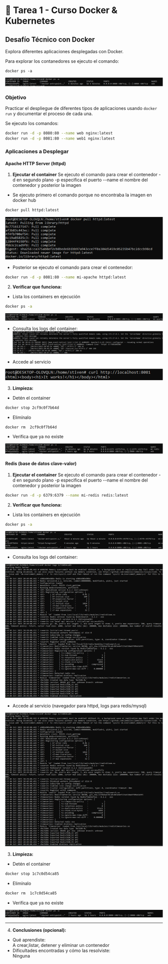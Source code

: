 # 🐳 Tarea 1 - Curso Docker & Kubernetes

## Desafío Técnico con Docker

Explora diferentes aplicaciones desplegadas con Docker.

Para explorar los contanedores se ejecuto el comando:
```bach
docker ps -a
```
![docker](screenshots/image1.png)

### Objetivo

Practicar el despliegue de diferentes tipos de aplicaciones usando `docker run` y documentar el proceso de cada una.

Se ejecuto los comandos:
```bash
docker run -d -p 8080:80 --name web nginx:latest
docker run -d -p 8081:80 --name web1 nginx:latest
```
### Aplicaciones a Desplegar

#### Apache HTTP Server (httpd)

1. **Ejecutar el container**  Se ejecuto el comando para crear el contenedor -d en segundo plano -p especifica el puerto --name  el nombre del contenedor y posterior la imagen

- Se ejecuto primero el comando porque no encontraba la imagen en docker hub
```bash
docker pull httpd:latest
```
![docker](screenshots/image2.png)

- Posterior se ejecuto el comando para crear el contenedor:
```bash
docker run -d -p 8081:80 --name mi-apache httpd:latest
```

2. **Verificar que funciona:** 

- Lista los containers en ejecución
```bash
docker ps -a
```
![docker](screenshots/image3.png)

- Consulta los logs del container:
![docker](screenshots/image8.png)

- Accede al servicio

![docker](screenshots/image4.png)

3. **Limpieza:**

- Detén el container
   
```bash
docker stop 2cf9c0f7b64d
```
- Elimínalo
```bash
docker rm  2cf9c0f7b64d
```
- Verifica que ya no existe

![docker](screenshots/image9.png)

#### Redis (base de datos clave-valor)

1. **Ejecutar el container**  Se ejecuto el comando para crear el contenedor -d en segundo plano -p especifica el puerto --name  el nombre del contenedor y posterior la imagen
```bash
docker run -d -p 6379:6379 --name mi-redis redis:latest
```
2. **Verificar que funciona:** 
- Lista los containers en ejecución
```bash
docker ps -a
```
![docker](screenshots/image5.png)

- Consulta los logs del container:

![docker](screenshots/image6.png)

- Accede al servicio (navegador para httpd, logs para redis/mysql)

![docker](screenshots/image6.png)

3. **Limpieza:**
- Detén el container
   
```bash
docker stop 1c7c0d54ca85
```
- Elimínalo
```bash
docker rm  1c7c0d54ca85
```
- Verifica que ya no existe

![docker](screenshots/image10.png)

---

4. **Conclusiones (opcional):**
- Qué aprendiste: <br> A crear,listar, detener y eliminar un contenedor
- Dificultades encontradas y cómo las resolviste: <br> Ninguna
